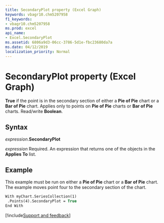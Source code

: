 ```yaml
---
title: SecondaryPlot property (Excel Graph)
keywords: vbagr10.chm5207958
f1_keywords:
- vbagr10.chm5207958
ms.prod: excel
api_name:
- Excel.SecondaryPlot
ms.assetid: 6806a9d3-06cc-3786-5d1e-fbc23680da7a
ms.date: 04/12/2019
localization_priority: Normal
---
```



# SecondaryPlot property (Excel Graph)

**True** if the point is in the secondary section of either a **Pie of Pie** chart or a **Bar of Pie** chart. Applies only to points on **Pie of Pie** charts or **Bar of Pie** charts. Read/write **Boolean**.


## Syntax

_expression_.**SecondaryPlot**

_expression_ Required. An expression that returns one of the objects in the **Applies To** list.


## Example

This example must be run on either a **Pie of Pie** chart or a **Bar of Pie** chart. The example moves point four to the secondary section of the chart.

```vb
With myChart.SeriesCollection(1) 
 .Points(4).SecondaryPlot = True 
End With
```

[!include[Support and feedback](~/includes/feedback-boilerplate.md)]